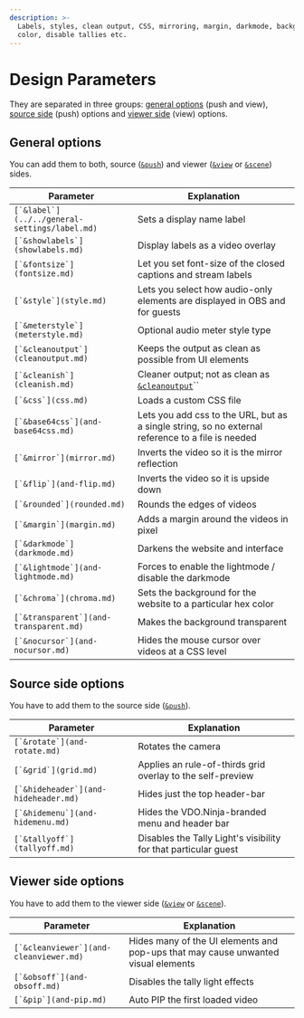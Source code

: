 ```yaml
---
description: >-
  Labels, styles, clean output, CSS, mirroring, margin, darkmode, background
  color, disable tallies etc.
---
```


# Design Parameters

They are separated in three groups: [general options](./#general-options) (push and view), [source side](./#source-side-options) (push) options and [viewer side](./#viewer-side-options) (view) options.

## General options

You can add them to both, source ([`&push`](../../source-settings/push.md)) and viewer ([`&view`](../view-parameters/view.md) or [`&scene`](../view-parameters/scene.md)) sides.

| Parameter                                       | Explanation                                                                                       |
| ----------------------------------------------- | ------------------------------------------------------------------------------------------------- |
| ``[`&label`](../../general-settings/label.md)`` | Sets a display name label                                                                         |
| ``[`&showlabels`](showlabels.md)``              | Display labels as a video overlay                                                                 |
| ``[`&fontsize`](fontsize.md)``                  | Let you set font-size of the closed captions and stream labels                                    |
| ``[`&style`](style.md)``                        | Lets you select how audio-only elements are displayed in OBS and for guests                       |
| ``[`&meterstyle`](meterstyle.md)``              | Optional audio meter style type                                                                   |
| ``[`&cleanoutput`](cleanoutput.md)``            | Keeps the output as clean as possible from UI elements                                            |
| ``[`&cleanish`](cleanish.md)``                  | Cleaner output; not as clean as [`&cleanoutput`](cleanoutput.md)``                                |
| ``[`&css`](css.md)``                            | Loads a custom CSS file                                                                           |
| ``[`&base64css`](and-base64css.md)``            | Lets you add css to the URL, but as a single string, so no external reference to a file is needed |
| ``[`&mirror`](mirror.md)``                      | Inverts the video so it is the mirror reflection                                                  |
| ``[`&flip`](and-flip.md)``                      | Inverts the video so it is upside down                                                            |
| ``[`&rounded`](rounded.md)``                    | Rounds the edges of videos                                                                        |
| ``[`&margin`](margin.md)``                      | Adds a margin around the videos in pixel                                                          |
| ``[`&darkmode`](darkmode.md)``                  | Darkens the website and interface                                                                 |
| ``[`&lightmode`](and-lightmode.md)``            | Forces to enable the lightmode / disable the darkmode                                             |
| ``[`&chroma`](chroma.md)``                      | Sets the background for the website to a particular hex color                                     |
| ``[`&transparent`](and-transparent.md)``        | Makes the background transparent                                                                  |
| ``[`&nocursor`](and-nocursor.md)``              | Hides the mouse cursor over videos at a CSS level                                                 |

## Source side options

You have to add them to the source side ([`&push`](../../source-settings/push.md)).

| Parameter                              | Explanation                                                     |
| -------------------------------------- | --------------------------------------------------------------- |
| ``[`&rotate`](and-rotate.md)``         | Rotates the camera                                              |
| ``[`&grid`](grid.md)``                 | Applies an rule-of-thirds grid overlay to the self-preview      |
| ``[`&hideheader`](and-hideheader.md)`` | Hides just the top header-bar                                   |
| ``[`&hidemenu`](and-hidemenu.md)``     | Hides the VDO.Ninja-branded menu and header bar                 |
| ``[`&tallyoff`](tallyoff.md)``         | Disables the Tally Light's visibility for that particular guest |

## **Viewer side options**

You have to add them to the viewer side ([`&view`](../view-parameters/view.md) or [`&scene`](../view-parameters/scene.md)).

| Parameter                                | Explanation                                                                       |
| ---------------------------------------- | --------------------------------------------------------------------------------- |
| ``[`&cleanviewer`](and-cleanviewer.md)`` | Hides many of the UI elements and pop-ups that may cause unwanted visual elements |
| ``[`&obsoff`](and-obsoff.md)``           | Disables the tally light effects                                                  |
| ``[`&pip`](and-pip.md)``                 | Auto PIP the first loaded video                                                   |
